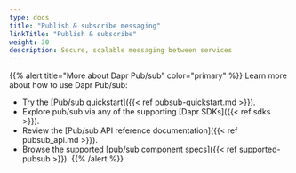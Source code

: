 ```yaml
---
type: docs
title: "Publish & subscribe messaging"
linkTitle: "Publish & subscribe"
weight: 30
description: Secure, scalable messaging between services
---
```


{{% alert title="More about Dapr Pub/sub" color="primary" %}}
 Learn more about how to use Dapr Pub/sub:
 - Try the [Pub/sub quickstart]({{< ref pubsub-quickstart.md >}}).
 - Explore pub/sub via any of the supporting [Dapr SDKs]({{< ref sdks >}}). 
 - Review the [Pub/sub API reference documentation]({{< ref pubsub_api.md >}}).
 - Browse the supported [pub/sub component specs]({{< ref supported-pubsub >}}).
{{% /alert %}}